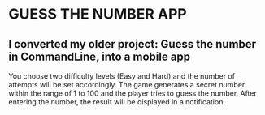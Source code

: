 # **GUESS THE NUMBER APP**
## I converted my older project: Guess the number in CommandLine, into a mobile app

You choose two difficulty levels (Easy and Hard) and the number of attempts will be set accordingly. The game generates a secret number within the range of 1 to 100 and the player tries to guess the number. After entering the number, the result will be displayed in a notification.



